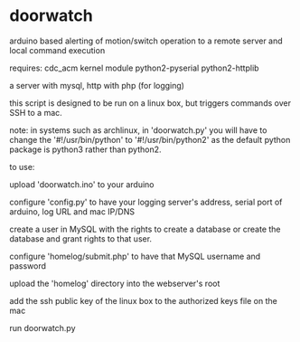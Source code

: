doorwatch
=========

arduino based alerting of motion/switch operation to a remote server and local command execution

requires:
cdc_acm kernel module
python2-pyserial
python2-httplib

a server with mysql, http with php (for logging)

this script is designed to be run on a linux box, but triggers commands over SSH to a mac.

note: in systems such as archlinux, in 'doorwatch.py' you will have to change the '#!/usr/bin/python' to '#!/usr/bin/python2'
as the default python package is python3 rather than python2.

to use:

upload 'doorwatch.ino' to your arduino

configure 'config.py' to have your logging server's address, serial port of arduino, log URL and mac IP/DNS

create a user in MySQL with the rights to create a database or create the database and grant rights to that user.

configure 'homelog/submit.php' to have that MySQL username and password

upload the 'homelog' directory into the webserver's root

add the ssh public key of the linux box to the authorized keys file on the mac

run doorwatch.py
